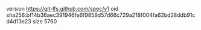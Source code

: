 version https://git-lfs.github.com/spec/v1
oid sha256:bf14b36aec391946fe6f9859d57d66c729a218f004fa62bd28ddb91cd4d13e23
size 5760
